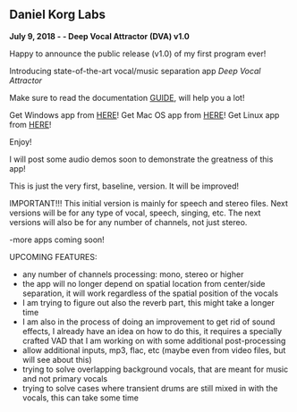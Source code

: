 ## Daniel Korg Labs
**July 9, 2018 - - Deep Vocal Attractor (DVA) v1.0**

Happy to announce the public release (v1.0) of my first program ever!

Introducing state-of-the-art vocal/music separation app *Deep Vocal Attractor*

Make sure to read the documentation [GUIDE](https://raw.githubusercontent.com/danielkorg/danielkorg.github.io/master/GUIDE.txt), will help you a lot!

Get Windows app from [HERE](https://github.com/danielkorg/danielkorg.github.io/raw/master/DVA.zip)!
Get Mac OS app from [HERE](https://github.com/danielkorg/danielkorg.github.io/raw/master/DVAmac.zip)!
Get Linux app from [HERE](https://github.com/danielkorg/danielkorg.github.io/raw/master/DVAlinux.zip)!

Enjoy!

I will post some audio demos soon to demonstrate the greatness of this app!

This is just the very first, baseline, version. It will be improved!

IMPORTANT!!! This initial version is mainly for speech and stereo files. Next versions will be for any type of vocal, speech, singing, etc. The next versions will also be for any number of channels, not just stereo.

-more apps coming soon!

UPCOMING FEATURES:

- any number of channels processing: mono, stereo or higher
- the app will no longer depend on spatial location from center/side separation, it will work regardless of the spatial position of the vocals
- I am trying to figure out also the reverb part, this might take a longer time
- I am also in the process of doing an improvement to get rid of sound effects, I already have an idea on how to do this, it requires a specially crafted VAD that I am working on with some additional post-processing
- allow additional inputs, mp3, flac, etc (maybe even from video files, but will see about this)
- trying to solve overlapping background vocals, that are meant for music and not primary vocals
- trying to solve cases where transient drums are still mixed in with the vocals, this can take some time
